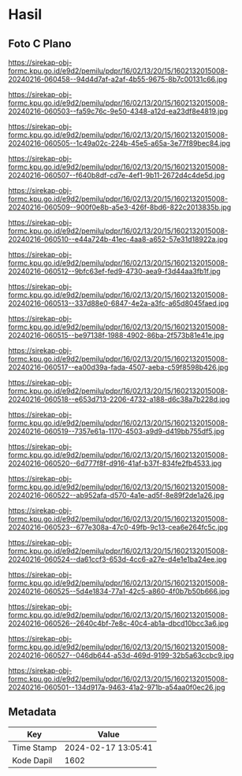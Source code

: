 # Hasil

## Foto C Plano

https://sirekap-obj-formc.kpu.go.id/e9d2/pemilu/pdpr/16/02/13/20/15/1602132015008-20240216-060458--94d4d7af-a2af-4b55-9675-8b7c00131c66.jpg

https://sirekap-obj-formc.kpu.go.id/e9d2/pemilu/pdpr/16/02/13/20/15/1602132015008-20240216-060503--fa59c76c-9e50-4348-a12d-ea23df8e4819.jpg

https://sirekap-obj-formc.kpu.go.id/e9d2/pemilu/pdpr/16/02/13/20/15/1602132015008-20240216-060505--1c49a02c-224b-45e5-a65a-3e77f89bec84.jpg

https://sirekap-obj-formc.kpu.go.id/e9d2/pemilu/pdpr/16/02/13/20/15/1602132015008-20240216-060507--f640b8df-cd7e-4ef1-9b11-2672d4c4de5d.jpg

https://sirekap-obj-formc.kpu.go.id/e9d2/pemilu/pdpr/16/02/13/20/15/1602132015008-20240216-060509--900f0e8b-a5e3-426f-8bd6-822c2013835b.jpg

https://sirekap-obj-formc.kpu.go.id/e9d2/pemilu/pdpr/16/02/13/20/15/1602132015008-20240216-060510--e44a724b-41ec-4aa8-a652-57e31d18922a.jpg

https://sirekap-obj-formc.kpu.go.id/e9d2/pemilu/pdpr/16/02/13/20/15/1602132015008-20240216-060512--9bfc63ef-fed9-4730-aea9-f3d44aa3fb1f.jpg

https://sirekap-obj-formc.kpu.go.id/e9d2/pemilu/pdpr/16/02/13/20/15/1602132015008-20240216-060513--337d88e0-6847-4e2a-a3fc-a65d8045faed.jpg

https://sirekap-obj-formc.kpu.go.id/e9d2/pemilu/pdpr/16/02/13/20/15/1602132015008-20240216-060515--be97138f-1988-4902-86ba-2f573b81e41e.jpg

https://sirekap-obj-formc.kpu.go.id/e9d2/pemilu/pdpr/16/02/13/20/15/1602132015008-20240216-060517--ea00d39a-fada-4507-aeba-c59f8598b426.jpg

https://sirekap-obj-formc.kpu.go.id/e9d2/pemilu/pdpr/16/02/13/20/15/1602132015008-20240216-060518--e653d713-2206-4732-a188-d6c38a7b228d.jpg

https://sirekap-obj-formc.kpu.go.id/e9d2/pemilu/pdpr/16/02/13/20/15/1602132015008-20240216-060519--7357e61a-1170-4503-a9d9-d419bb755df5.jpg

https://sirekap-obj-formc.kpu.go.id/e9d2/pemilu/pdpr/16/02/13/20/15/1602132015008-20240216-060520--6d777f8f-d916-41af-b37f-834fe2fb4533.jpg

https://sirekap-obj-formc.kpu.go.id/e9d2/pemilu/pdpr/16/02/13/20/15/1602132015008-20240216-060522--ab952afa-d570-4a1e-ad5f-8e89f2de1a26.jpg

https://sirekap-obj-formc.kpu.go.id/e9d2/pemilu/pdpr/16/02/13/20/15/1602132015008-20240216-060523--677e308a-47c0-49fb-9c13-cea6e264fc5c.jpg

https://sirekap-obj-formc.kpu.go.id/e9d2/pemilu/pdpr/16/02/13/20/15/1602132015008-20240216-060524--da61ccf3-653d-4cc6-a27e-d4e1e1ba24ee.jpg

https://sirekap-obj-formc.kpu.go.id/e9d2/pemilu/pdpr/16/02/13/20/15/1602132015008-20240216-060525--5d4e1834-77a1-42c5-a860-4f0b7b50b666.jpg

https://sirekap-obj-formc.kpu.go.id/e9d2/pemilu/pdpr/16/02/13/20/15/1602132015008-20240216-060526--2640c4bf-7e8c-40c4-ab1a-dbcd10bcc3a6.jpg

https://sirekap-obj-formc.kpu.go.id/e9d2/pemilu/pdpr/16/02/13/20/15/1602132015008-20240216-060527--046db644-a53d-469d-9199-32b5a63ccbc9.jpg

https://sirekap-obj-formc.kpu.go.id/e9d2/pemilu/pdpr/16/02/13/20/15/1602132015008-20240216-060501--134d917a-9463-41a2-971b-a54aa0f0ec26.jpg


## Metadata

| Key        | Value               |
| ---------- | ------------------- |
| Time Stamp | 2024-02-17 13:05:41 |
| Kode Dapil | 1602                |



